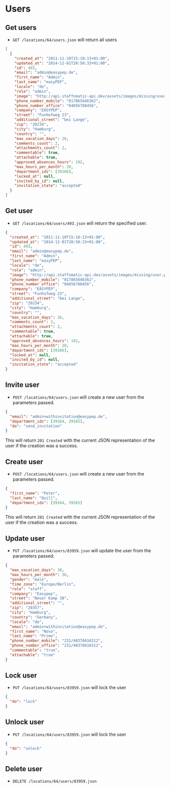 Users
=======================

Get users
----------

* `GET /locations/64/users.json` will return all users

```json
[
  {
    "created_at": "2011-11-10T15:10:13+01:00",
    "updated_at": "2014-12-01T20:50:33+01:00",
    "id": 493,
    "email": "admin@easypep.de",
    "first_name": "Admin",
    "last_name": "easyPEP",
    "locale": "de",
    "role": "admin",
    "image": "http://api.staffomatic-api.dev/assets/images/missing/user.png",
    "phone_number_mobile": "017865646362",
    "phone_number_office": "04056788456",
    "company": "EASYPEP",
    "street": "Funhofweg 23",
    "additional_street": "bei Lange",
    "zip": "20234",
    "city": "Hamburg",
    "country": "",
    "max_vacation_days": 26,
    "comments_count": 2,
    "attachments_count": 2,
    "commentable": true,
    "attachable": true,
    "approved_absences_hours": 192,
    "max_hours_per_month": 20,
    "department_ids": [39166],
    "locked_at": null,
    "invited_by_id": null,
    "invitation_state": "accepted"
  }
]
```

Get user
----------

* `GET /locations/64/users/493.json` will return the specified user.

```json
{
  "created_at": "2011-11-10T15:10:13+01:00",
  "updated_at": "2014-12-01T20:50:33+01:00",
  "id": 493,
  "email": "admin@easypep.de",
  "first_name": "Admin",
  "last_name": "easyPEP",
  "locale": "de",
  "role": "admin",
  "image": "http://api.staffomatic-api.dev/assets/images/missing/user.png",
  "phone_number_mobile": "017865646362",
  "phone_number_office": "04056788456",
  "company": "EASYPEP",
  "street": "Funhofweg 23",
  "additional_street": "bei Lange",
  "zip": "20234",
  "city": "Hamburg",
  "country": "",
  "max_vacation_days": 26,
  "comments_count": 2,
  "attachments_count": 2,
  "commentable": true,
  "attachable": true,
  "approved_absences_hours": 192,
  "max_hours_per_month": 20,
  "department_ids": [39166],
  "locked_at": null,
  "invited_by_id": null,
  "invitation_state": "accepted"
}
```

Invite user
--------------

* `POST /locations/64/users.json` will create a new user from the parameters passed.


```json
{
  "email": "admin+withinvitation@easypep.de",
  "department_ids": [39164, 39165],
  "do": "send_invitation"
}
```

This will return `201 Created` with the current JSON representation of the user if the creation was a success.

Create user
--------------

* `POST /locations/64/users.json` will create a new user from the parameters passed.


```json
{
  "first_name": "Peter",
  "last_name": "Quill",
  "department_ids": [39164, 39165]
}
```

This will return `201 Created` with the current JSON representation of the user if the creation was a success.



Update user
--------------

* `PUT /locations/64/users/83959.json` will update the user from the parameters passed.

```json
{
  "max_vacation_days": 30,
  "max_hours_per_month": 36,
  "gender": "male",
  "time_zone": "Europe/Berlin",
  "role": "staff",
  "company": "Easypep",
  "street": "Neuer Kamp 30",
  "additional_street": "",
  "zip": "20357",
  "city": "Hamburg",
  "country": "Germany",
  "locale": "de",
  "email": "admin+withinvitation@easypep.de",
  "first_name": "Nova",
  "last_name": "Prime",
  "phone_number_mobile": "231/48376616312",
  "phone_number_office": "231/48376616312",
  "commentable": "true",
  "attachable": "true"
}
```

Lock user
--------------

* `PUT /locations/64/users/83959.json` will lock the user

```json
{
  "do": "lock"
}
```

Unlock user
--------------

* `PUT /locations/64/users/83959.json` will lock the user

```json
{
  "do": "unlock"
}
```

Delete user
--------------

* `DELETE /locations/64/users/83959.json`

